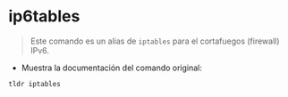 # ip6tables

> Este comando es un alias de `iptables`  para el cortafuegos (firewall) IPv6.

- Muestra la documentación del comando original:

`tldr iptables`
